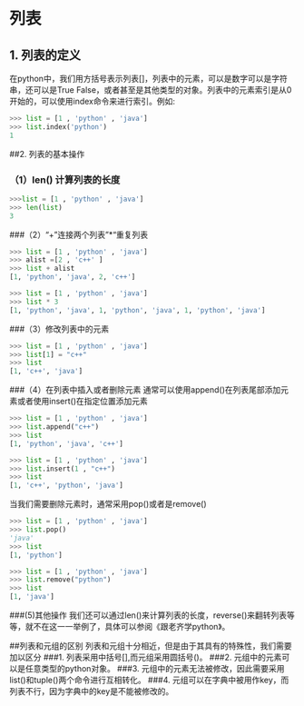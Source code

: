 # 列表
## 1. 列表的定义
在python中，我们用方括号表示列表[]，列表中的元素，可以是数字可以是字符串，还可以是True False，或者甚至是其他类型的对象。列表中的元素索引是从0开始的，可以使用index命令来进行索引。例如:
```python
>>> list = [1 , 'python' , 'java']
>>> list.index('python')
1
```
##2. 列表的基本操作
### （1）len() 计算列表的长度
```python
>>>list = [1 , 'python' , 'java']
>>> len(list)
3
```
###（2）“+”连接两个列表”*“重复列表
```python
>>> list = [1 , 'python' , 'java']
>>> alist =[2 , 'c++' ]
>>> list + alist
[1, 'python', 'java', 2, 'c++']
```

```python
>>> list = [1 , 'python' , 'java']
>>> list * 3
[1, 'python', 'java', 1, 'python', 'java', 1, 'python', 'java']
```
###（3）修改列表中的元素
```python
>>> list = [1 , 'python' , 'java']
>>> list[1] = "c++"
>>> list
[1, 'c++', 'java']
```
###（4）在列表中插入或者删除元素
通常可以使用append()在列表尾部添加元素或者使用insert()在指定位置添加元素
```python
>>> list = [1 , 'python' , 'java']
>>> list.append("c++")
>>> list
[1, 'python', 'java', 'c++']
```
```python
>>> list = [1 , 'python' , 'java']
>>> list.insert(1 , "c++")
>>> list
[1, 'c++', 'python', 'java']
```
当我们需要删除元素时，通常采用pop()或者是remove()
```python
>>> list = [1 , 'python' , 'java']
>>> list.pop()
'java'
>>> list
[1, 'python']
```
```python
>>> list = [1 , 'python' , 'java']
>>> list.remove("python")
>>> list
[1, 'java']
```
###(5)其他操作
我们还可以通过len()来计算列表的长度，reverse()来翻转列表等等，就不在这一一举例了，具体可以参阅《跟老齐学python》。

##列表和元组的区别
列表和元组十分相近，但是由于其具有的特殊性，我们需要加以区分
###1. 列表采用中括号[],而元组采用圆括号()。
###2. 元组中的元素可以是任意类型的python对象。
###3. 元组中的元素无法被修改，因此需要采用list()和tuple()两个命令进行互相转化。
###4. 元组可以在字典中被用作key，而列表不行，因为字典中的key是不能被修改的。
